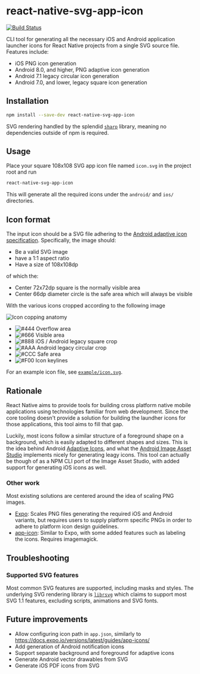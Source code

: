 # react-native-svg-app-icon

[![Build Status](https://travis-ci.org/aeirola/react-native-svg-app-icon.svg?branch=master)](https://travis-ci.org/aeirola/react-native-svg-app-icon)

CLI tool for generating all the necessary iOS and Android application launcher icons for React Native projects from a single SVG source file. Features include:

- iOS PNG icon generation
- Android 8.0, and higher, PNG adaptive icon generation
- Android 7.1 legacy circular icon generation
- Android 7.0, and lower, legacy square icon generation

## Installation

```bash
npm install --save-dev react-native-svg-app-icon
```

SVG rendering handled by the splendid [`sharp`](https://github.com/lovell/sharp) library, meaning no dependencies outside of npm is required.

## Usage

Place your square 108x108 SVG app icon file named `icon.svg` in the project root and run

```bash
react-native-svg-app-icon
```

This will generate all the required icons under the `android/` and `ios/` directories.

## Icon format

The input icon should be a SVG file adhering to the [Android adaptive icon specification](https://developer.android.com/guide/practices/ui_guidelines/icon_design_adaptive). Specifically, the image should:

- Be a valid SVG image
- have a 1:1 aspect ratio
- Have a size of 108x108dp

of which the:

- Center 72x72dp square is the normally visible area
- Center 66dp diameter circle is the safe area which will always be visible

With the various icons cropped according to the following image

![Icon copping anatomy](cropping.svg)

- ![#444](https://placehold.it/15/444?text=+) Overflow area
- ![#666](https://placehold.it/15/666?text=+) Visible area
- ![#888](https://placehold.it/15/888?text=+) iOS / Android legacy square crop
- ![#AAA](https://placehold.it/15/AAA?text=+) Android legacy circular crop
- ![#CCC](https://placehold.it/15/CCC?text=+) Safe area
- ![#F00](https://placehold.it/15/F00?text=+) Icon keylines

For an example icon file, see [`example/icon.svg`](example/icon.svg).

## Rationale

React Native aims to provide tools for building cross platform native mobile applications using technologies familiar from web development. Since the core tooling doesn't provide a solution for building the laundher icons for those applications, this tool aims to fill that gap.

Luckily, most icons follow a similar structure of a foreground shape on a background, which is easily adapted to different shapes and sizes. This is the idea behind Android [Adaptive Icons](https://developer.android.com/guide/practices/ui_guidelines/icon_design_adaptive), and what the [Android Image Asset Studio](https://developer.android.com/studio/write/image-asset-studio) implements nicely for generating leagy icons. This tool can actually be though of as a NPM CLI port of the Image Asset Studio, with added support for generating iOS icons as well.

### Other work

Most existing solutions are centered around the idea of scaling PNG images.

- [Expo](https://docs.expo.io/versions/latest/guides/app-icons/): Scales PNG files generating the required iOS and Android variants, but requires users to supply platform specific PNGs in order to adhere to platform icon design guidelines.
- [app-icon](https://github.com/dwmkerr/app-icon): Similar to Expo, with some added features such as labeling the icons. Requires imagemagick.

## Troubleshooting

### Supported SVG features

Most common SVG features are supported, including masks and styles. The underlying SVG rendering library is [`librsvg`](https://developer.gnome.org/rsvg/stable/rsvg.html) which claims to support most SVG 1.1 features, excluding scripts, animations and SVG fonts.

## Future improvements

- Allow configuring icon path in `app.json`, similarly to https://docs.expo.io/versions/latest/guides/app-icons/
- Add generation of Android notification icons
- Support separate background and foreground for adaptive icons
- Generate Android vector drawables from SVG
- Generate iOS PDF icons from SVG
